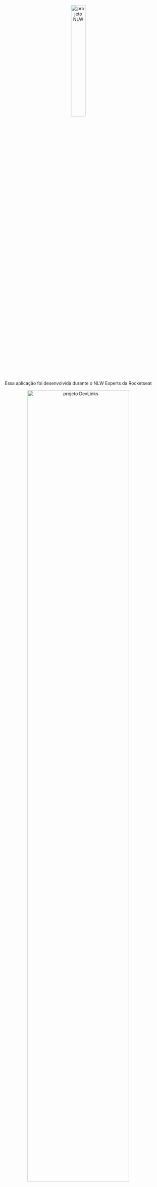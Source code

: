 <p align="center">
  <img alt="projeto NLW" src="https://raw.githubusercontent.com/rocketseat-education/nlw-expert-html-css-js/main/.github/logo.png" width="30%">
</p>



<p align= 'center'>
Essa aplicação foi desenvolvida durante o NLW Experts da Rocketseat<br/>



<p align="center">
  <img alt="projeto DevLinks" src="https://raw.githubusercontent.com/rocketseat-education/nlw-expert-html-css-js/main/.github/preview.png" width="80%">
</p>

## 🚀 Tecnologias

Esse projeto foi desenvolvido com as seguintes tecnologias:

-HTML <br>
-CSS <br>
-JavaScript

## 💻 Projeto
Projeto de um quiz pra testar os seus conhecimentos técnicos e ter um retorno sobre a quantidade de questões que você acertou.

## 📝 Licença
Esse projeto está sob a licença MIT.